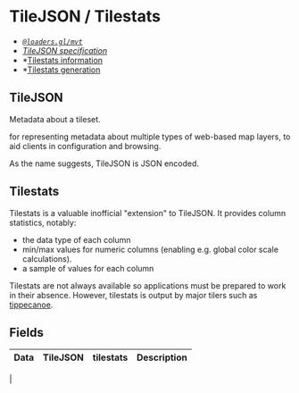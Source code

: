 # TileJSON / Tilestats

- *[`@loaders.gl/mvt`](/docs/modules/mvt)*
- *[TileJSON specification](https://github.com/mapbox/tilejson-spec/blob/master/3.0.0/README.md)*
- *[Tilestats information](https://github.com/mapbox/mapbox-geostats)
- *[Tilestats generation](https://github.com/mapbox/mapbox-geostats#output-the-stats)

## TileJSON

Metadata about a tileset. 

for representing metadata about multiple types of web-based map layers, to aid clients in configuration and browsing.

As the name suggests, TileJSON is JSON encoded.

## Tilestats

Tilestats is a valuable inofficial "extension" to TileJSON. It provides column statistics, notably:
- the data type of each column
- min/max values for numeric columns (enabling e.g. global color scale calculations).
- a sample of values for each column

Tilestats are not always available so applications must be prepared to work in their absence.
However, tilestats is output by major tilers such as [tippecanoe](https://github.com/mapbox/mapbox-geostats#output-the-stats).


## Fields

| Data | TileJSON | tilestats | Description |
| --- | --- | --- | --- |
| 